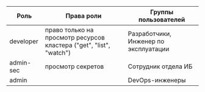 | Роль      | Права роли                                                          | Группы пользователей                  |
|-----------|---------------------------------------------------------------------|---------------------------------------|
| developer | право только на просмотр ресурсов кластера ("get", "list", "watch") | Разработчики, Инженер по эксплуатации |
| admin-sec | просмотр секретов                                                   | Сотрудник отдела ИБ                   |
| admin     |                                                                     | DevOps-инженеры                       |